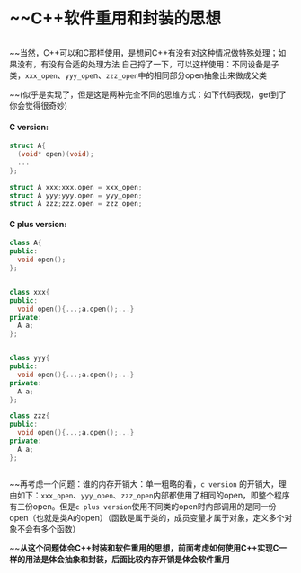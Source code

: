 ~~C++软件重用和封装的思想
======


> ~~~~C编程之结构体内使用函数指针进行封装。比如open函数指针，不同设备open的方式不同，所以在C编程的时候，我可以定义几个不同的xxx_open函数然后再把地址给结构体内的open？那么在C++类中要实现这种用法具体怎么做呢？：

~~当然，C++可以和C那样使用，是想问C++有没有对这种情况做特殊处理；如果没有，有没有合适的处理方法
自己捋了一下，可以这样使用：不同设备是子类，`xxx_open`、`yyy_ope`n、`zzz_open`中的相同部分open抽象出来做成父类

~~(似乎是实现了，但是这是两种完全不同的思维方式：如下代码表现，get到了你会觉得很奇妙)


#### C version:


```cc
struct A{
  (void* open)(void);
  ...
};

struct A xxx;xxx.open = xxx_open;
struct A yyy;yyy.open = yyy_open;
struct A zzz;zzz.open = zzz_open;
```

#### C plus version:



```cc
class A{
public:
  void open();
};


class xxx{
public:
  void open(){...;a.open();...}
private:
  A a;
};


class yyy{
public:
  void open(){...;a.open();...}
private:
  A a;
};

class zzz{
public:
  void open(){...;a.open();...}
private:
  A a;
};



```



~~再考虑一个问题：谁的内存开销大：单一粗略的看，`c version` 的开销大，理由如下：`xxx_open`、`yyy_open`、`zzz_open`内部都使用了相同的open，即整个程序有三份open。但是`c plus version`使用不同类的open时内部调用的是同一份open（也就是类A的open）（函数是属于类的，成员变量才属于对象，定义多个对象不会有多个函数）


~~**从这个问题体会C++封装和软件重用的思想，前面考虑如何使用C++实现C一样的用法是体会抽象和封装，后面比较内存开销是体会软件重用**
